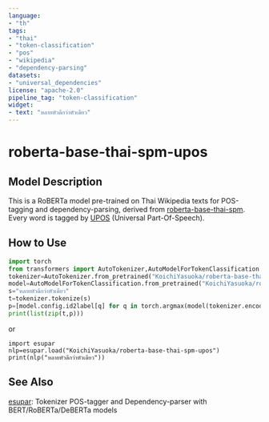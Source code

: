 ```yaml
---
language:
- "th"
tags:
- "thai"
- "token-classification"
- "pos"
- "wikipedia"
- "dependency-parsing"
datasets:
- "universal_dependencies"
license: "apache-2.0"
pipeline_tag: "token-classification"
widget:
- text: "หลายหัวดีกว่าหัวเดียว"
---
```


# roberta-base-thai-spm-upos

## Model Description

This is a RoBERTa model pre-trained on Thai Wikipedia texts for POS-tagging and dependency-parsing, derived from [roberta-base-thai-spm](https://huggingface.co/KoichiYasuoka/roberta-base-thai-spm). Every word is tagged by [UPOS](https://universaldependencies.org/u/pos/) (Universal Part-Of-Speech).

## How to Use

```py
import torch
from transformers import AutoTokenizer,AutoModelForTokenClassification
tokenizer=AutoTokenizer.from_pretrained("KoichiYasuoka/roberta-base-thai-spm-upos")
model=AutoModelForTokenClassification.from_pretrained("KoichiYasuoka/roberta-base-thai-spm-upos")
s="หลายหัวดีกว่าหัวเดียว"
t=tokenizer.tokenize(s)
p=[model.config.id2label[q] for q in torch.argmax(model(tokenizer.encode(s,return_tensors="pt"))["logits"],dim=2)[0].tolist()[1:-1]]
print(list(zip(t,p)))
```

or

```
import esupar
nlp=esupar.load("KoichiYasuoka/roberta-base-thai-spm-upos")
print(nlp("หลายหัวดีกว่าหัวเดียว"))
```

## See Also

[esupar](https://github.com/KoichiYasuoka/esupar): Tokenizer POS-tagger and Dependency-parser with BERT/RoBERTa/DeBERTa models


